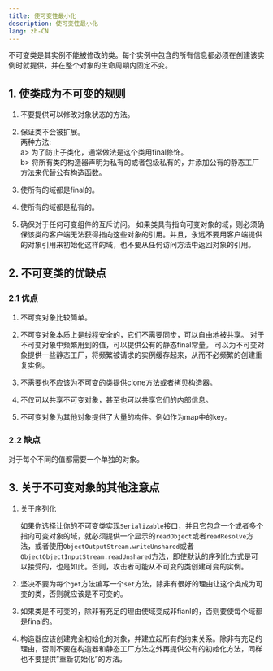 ```yaml
---
title: 使可变性最小化
description: 使可变性最小化
lang: zh-CN
---
```


不可变类是其实例不能被修改的类。每个实例中包含的所有信息都必须在创建该实例时就提供，并在整个对象的生命周期内固定不变。

## 1. 使类成为不可变的规则

1. 不要提供可以修改对象状态的方法。

2. 保证类不会被扩展。<br/>
   两种方法:<br/>
   a> 为了防止子类化，通常做法是这个类用final修饰。<br/>
   b> 将所有类的构造器声明为私有的或者包级私有的，并添加公有的静态工厂方法来代替公有构造函数。

3. 使所有的域都是final的。

4. 使所有的域都是私有的。

5. 确保对于任何可变组件的互斥访问。
   如果类具有指向可变对象的域，则必须确保该类的客户端无法获得指向这些对象的引用。并且，永远不要用客户端提供的对象引用来初始化这样的域，也不要从任何访问方法中返回对象的引用。



## 2. 不可变类的优缺点

### 2.1 优点

1. 不可变对象比较简单。

2. 不可变对象本质上是线程安全的，它们不需要同步，可以自由地被共享。
   对于不可变对象中频繁用到的值，可以提供公有的静态final常量。
   可以为不可变对象提供一些静态工厂，将频繁被请求的实例缓存起来，从而不必频繁的创建重复实例。

3. 不需要也不应该为不可变的类提供clone方法或者拷贝构造器。

4. 不仅可以共享不可变对象，甚至也可以共享它们的内部信息。

5. 不可变对象为其他对象提供了大量的构件。例如作为map中的key。



### 2.2 缺点

对于每个不同的值都需要一个单独的对象。



## 3. 关于不可变对象的其他注意点

1. 关于序列化

   如果你选择让你的不可变类实现`Serializable`接口，并且它包含一个或者多个指向可变对象的域，就必须提供一个显示的`readObject`或者`readResolve`方法，或者使用`ObjectOutputStream.writeUnshared`或者`ObjectObjectInputStream.readUnshared`方法，即使默认的序列化方式是可以接受的，也是如此。否则，攻击者可能从不可变的类创建可变的实例。

2. 坚决不要为每个`get`方法编写一个`set`方法，除非有很好的理由让这个类成为可变的类，否则就应该是不可变的。

3. 如果类是不可变的，除非有充足的理由使域变成非fianl的，否则要使每个域都是final的。

4. 构造器应该创建完全初始化的对象，并建立起所有的约束关系。除非有充足的理由，否则不要在构造器和静态工厂方法之外再提供公有的初始化方法，同样也不要提供”重新初始化”的方法。
